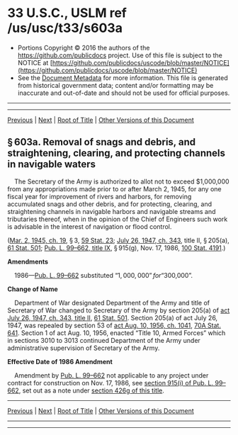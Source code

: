 ---
---

# 33 U.S.C., USLM ref /us/usc/t33/s603a

* Portions Copyright © 2016 the authors of the https://github.com/publicdocs project.
  Use of this file is subject to the NOTICE at [https://github.com/publicdocs/uscode/blob/master/NOTICE](https://github.com/publicdocs/uscode/blob/master/NOTICE)
* See the [Document Metadata](././../../../../..//README.md) for more information.
  This file is generated from historical government data; content and/or formatting may be inaccurate and out-of-date and should not be used for official purposes.

----------
----------

[Previous](./../../../../..//us/usc/t33/ch12/schIV/m__us_usc_t33_s603.md) | [Next](./../../../../..//us/usc/t33/ch12/schIV/m__us_usc_t33_s604.md) | [Root of Title](./../../../../../) | [Other Versions of this Document](https://publicdocs.github.io/go/links?ns=uslm&ref=%2Fus%2Fusc%2Ft33%2Fs603a)

## § 603a. Removal of snags and debris, and straightening, clearing, and protecting channels in navigable waters

    The Secretary of the Army is authorized to allot not to exceed $1,000,000 from any appropriations made prior to or after March 2, 1945, for any one fiscal year for improvement of rivers and harbors, for removing accumulated snags and other debris, and for protecting, clearing, and straightening channels in navigable harbors and navigable streams and tributaries thereof, when in the opinion of the Chief of Engineers such work is advisable in the interest of navigation or flood control.

([Mar. 2, 1945, ch. 19][/us/act/1945-03-02/ch19], § 3, [59 Stat. 23][/us/stat/59/23]; [July 26, 1947, ch. 343][/us/act/1947-07-26/ch343], title II, § 205(a), [61 Stat. 501][/us/stat/61/501]; [Pub. L. 99–662, title IX][/us/pl/99/662/tIX], § 915(g), Nov. 17, 1986, [100 Stat. 4191][/us/stat/100/4191].)

 __Amendments__ 

    1986—[Pub. L. 99–662][/us/pl/99/662] substituted “$1,000,000” for “$300,000”.

 __Change of Name__ 

    Department of War designated Department of the Army and title of Secretary of War changed to Secretary of the Army by section 205(a) of [act July 26, 1947, ch. 343, title II][/us/act/1947-07-26/ch343/tII], [61 Stat. 501][/us/stat/61/501]. Section 205(a) of act July 26, 1947, was repealed by section 53 of [act Aug. 10, 1956, ch. 1041][/us/act/1956-08-10/ch1041], [70A Stat. 641][/us/stat/70A/641]. Section 1 of act Aug. 10, 1956, enacted “Title 10, Armed Forces” which in sections 3010 to 3013 continued Department of the Army under administrative supervision of Secretary of the Army.

 __Effective Date of 1986 Amendment__ 

    Amendment by [Pub. L. 99–662][/us/pl/99/662] not applicable to any project under contract for construction on Nov. 17, 1986, see [section 915(i) of Pub. L. 99–662][/us/pl/99/662/s915/i], set out as a note under [section 426g of this title][/us/usc/t33/s426g].

----------

[Previous](./../../../../..//us/usc/t33/ch12/schIV/m__us_usc_t33_s603.md) | [Next](./../../../../..//us/usc/t33/ch12/schIV/m__us_usc_t33_s604.md) | [Root of Title](./../../../../../) | [Other Versions of this Document](https://publicdocs.github.io/go/links?ns=uslm&ref=%2Fus%2Fusc%2Ft33%2Fs603a)

----------
----------

[/us/act/1945-03-02/ch19]: https://publicdocs.github.io/go/links?ns=uslm&ref=%2Fus%2Fact%2F1945-03-02%2Fch19
[/us/stat/59/23]: https://publicdocs.github.io/go/links?ns=uslm&ref=%2Fus%2Fstat%2F59%2F23
[/us/act/1947-07-26/ch343]: https://publicdocs.github.io/go/links?ns=uslm&ref=%2Fus%2Fact%2F1947-07-26%2Fch343
[/us/stat/61/501]: https://publicdocs.github.io/go/links?ns=uslm&ref=%2Fus%2Fstat%2F61%2F501
[/us/pl/99/662/tIX]: https://publicdocs.github.io/go/links?ns=uslm&ref=%2Fus%2Fpl%2F99%2F662%2FtIX
[/us/stat/100/4191]: https://publicdocs.github.io/go/links?ns=uslm&ref=%2Fus%2Fstat%2F100%2F4191
[/us/pl/99/662]: https://publicdocs.github.io/go/links?ns=uslm&ref=%2Fus%2Fpl%2F99%2F662
[/us/act/1947-07-26/ch343/tII]: https://publicdocs.github.io/go/links?ns=uslm&ref=%2Fus%2Fact%2F1947-07-26%2Fch343%2FtII
[/us/stat/61/501]: https://publicdocs.github.io/go/links?ns=uslm&ref=%2Fus%2Fstat%2F61%2F501
[/us/act/1956-08-10/ch1041]: https://publicdocs.github.io/go/links?ns=uslm&ref=%2Fus%2Fact%2F1956-08-10%2Fch1041
[/us/stat/70A/641]: https://publicdocs.github.io/go/links?ns=uslm&ref=%2Fus%2Fstat%2F70A%2F641
[/us/pl/99/662]: https://publicdocs.github.io/go/links?ns=uslm&ref=%2Fus%2Fpl%2F99%2F662
[/us/pl/99/662/s915/i]: https://publicdocs.github.io/go/links?ns=uslm&ref=%2Fus%2Fpl%2F99%2F662%2Fs915%2Fi
[/us/usc/t33/s426g]: https://publicdocs.github.io/go/links?ns=uslm&ref=%2Fus%2Fusc%2Ft33%2Fs426g


